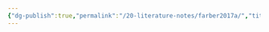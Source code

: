 ```yaml
---
{"dg-publish":true,"permalink":"/20-literature-notes/farber2017a/","title":"Gamify your classroom - a field guide to game-based learning","tags":["gamification"],"created":"2024-08-30","updated":"2024-09-13"}
---
```


